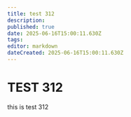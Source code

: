 ```yaml
---
title: test 312
description: 
published: true
date: 2025-06-16T15:00:11.630Z
tags: 
editor: markdown
dateCreated: 2025-06-16T15:00:11.630Z
---
```


# TEST 312
this is test 312
